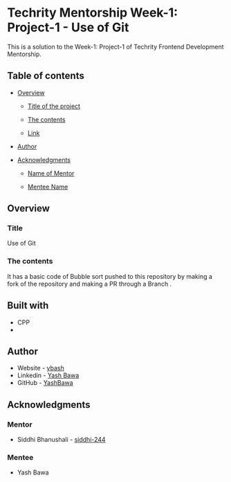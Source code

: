 # Techrity Mentorship Week-1: Project-1 - Use of Git

This is a solution to the Week-1: Project-1 of Techrity Frontend Development Mentorship. 

## Table of contents

- [Overview](#overview)

  - [Title of the project](#title)

  - [The contents](#the-contents)

  - [Link](#link)

- [Author](#author)

- [Acknowledgments](#acknowledgments)

   - [Name of Mentor](#mentor)

   - [Mentee Name](#mentee)

## Overview


### Title

Use of Git

### The contents
It has a basic code of Bubble sort pushed to this repository by making a fork of the repository and making a PR through a Branch . 

## Built with
- CPP
- 
## Author
- Website - [ybash](http://ybash-portfolio-website.netlify.app/)
- Linkedin - [Yash Bawa](https://www.linkedin.com/in/yash-bawa-45362121b/)
- GitHub - [YashBawa](https://github.com/YashBawa)

## Acknowledgments

### Mentor
- Siddhi Bhanushali - [siddhi-244](https://github.com/siddhi-244)

### Mentee
- Yash Bawa
